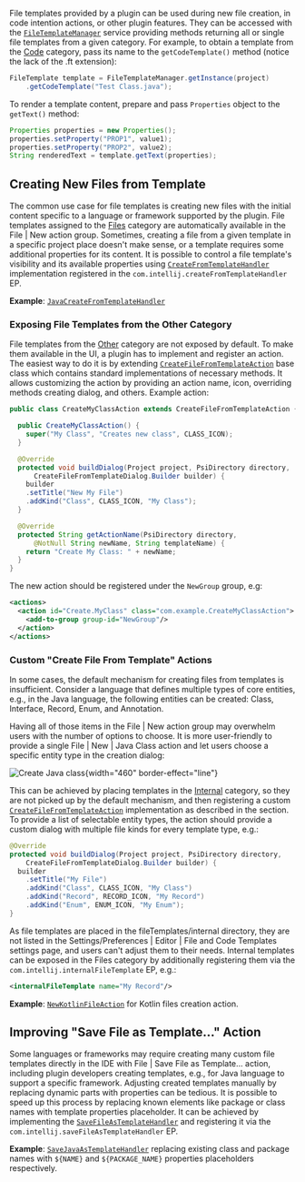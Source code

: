 [//]: # (title: Using File Templates Programmatically)

<!-- Copyright 2000-2022 JetBrains s.r.o. and other contributors. Use of this source code is governed by the Apache 2.0 license that can be found in the LICENSE file. -->

File templates provided by a plugin can be used during new file creation, in code intention actions, or other plugin features.
They can be accessed with the
[`FileTemplateManager`](upsource:///platform/lang-impl/src/com/intellij/ide/fileTemplates/FileTemplateManager.java)
service providing methods returning all or single file templates from a given category.
For example, to obtain a template from the <control>[Code](providing_file_templates.md#code)</control> category, pass its name to the `getCodeTemplate()` method (notice the lack of the <path>.ft</path> extension):

```java
FileTemplate template = FileTemplateManager.getInstance(project)
    .getCodeTemplate("Test Class.java");
```

To render a template content, prepare and pass `Properties` object to the `getText()` method:

```java
Properties properties = new Properties();
properties.setProperty("PROP1", value1);
properties.setProperty("PROP2", value2);
String renderedText = template.getText(properties);
```

## Creating New Files from Template

The common use case for file templates is creating new files with the initial content specific to a language or framework supported by the plugin.
File templates assigned to the <control>[Files](providing_file_templates.md#files)</control> category are automatically available in the <menupath>File | New</menupath> action group.
Sometimes, creating a file from a given template in a specific project place doesn't make sense, or a template requires some additional properties for its content.
It is possible to control a file template's visibility and its available properties using
[`CreateFromTemplateHandler`](upsource:///platform/lang-impl/src/com/intellij/ide/fileTemplates/CreateFromTemplateHandler.java)
implementation registered in the `com.intellij.createFromTemplateHandler` EP.

**Example**:
[`JavaCreateFromTemplateHandler`](upsource:///java/java-impl/src/com/intellij/ide/fileTemplates/JavaCreateFromTemplateHandler.java)

### Exposing File Templates from the Other Category

File templates from the <control>[Other](providing_file_templates.md#other)</control> category are not exposed by default.
To make them available in the UI, a plugin has to implement and register an action.
The easiest way to do it is by extending
[`CreateFileFromTemplateAction`](upsource:///platform/lang-impl/src/com/intellij/ide/actions/CreateFileFromTemplateAction.java)
base class which contains standard implementations of necessary methods.
It allows customizing the action by providing an action name, icon, overriding methods creating dialog, and others.
Example action:

```java
public class CreateMyClassAction extends CreateFileFromTemplateAction {

  public CreateMyClassAction() {
    super("My Class", "Creates new class", CLASS_ICON);
  }

  @Override
  protected void buildDialog(Project project, PsiDirectory directory,
      CreateFileFromTemplateDialog.Builder builder) {
    builder
    .setTitle("New My File")
    .addKind("Class", CLASS_ICON, "My Class");
  }

  @Override
  protected String getActionName(PsiDirectory directory,
      @NotNull String newName, String templateName) {
    return "Create My Class: " + newName;
  }
}
```

The new action should be registered under the `NewGroup` group, e.g:

```xml
<actions>
  <action id="Create.MyClass" class="com.example.CreateMyClassAction">
    <add-to-group group-id="NewGroup"/>
  </action>
</actions>
```

### Custom "Create File From Template" Actions

In some cases, the default mechanism for creating files from templates is insufficient.
Consider a language that defines multiple types of core entities, e.g., in the Java language, the following entities can be created: Class, Interface, Record, Enum, and Annotation.

Having all of those items in the <menupath>File | New</menupath> action group may overwhelm users with the number of options to choose.
It is more user-friendly to provide a single <menupath>File | New | Java Class</menupath> action and let users choose a specific entity type in the creation dialog:

![Create Java class](new_java_class_popup.png){width="460" border-effect="line"}

This can be achieved by placing templates in the <control>[Internal](providing_file_templates.md#internal)</control> category, so they are not picked up by the default mechanism, and then registering a custom
[`CreateFileFromTemplateAction`](upsource:///platform/lang-impl/src/com/intellij/ide/actions/CreateFileFromTemplateAction.java)
implementation as described in the [](#exposing-file-templates-from-the-other-category) section.
To provide a list of selectable entity types, the action should provide a custom dialog with multiple file kinds for every template type, e.g.:

```java
@Override
protected void buildDialog(Project project, PsiDirectory directory,
    CreateFileFromTemplateDialog.Builder builder) {
  builder
    .setTitle("My File")
    .addKind("Class", CLASS_ICON, "My Class")
    .addKind("Record", RECORD_ICON, "My Record")
    .addKind("Enum", ENUM_ICON, "My Enum");
}
```

As file templates are placed in the <path>fileTemplates/internal</path> directory, they are not listed in the <menupath>Settings/Preferences | Editor | File and Code Templates</menupath> settings page, and users can't adjust them to their needs.
Internal templates can be exposed in the <control>Files</control> category by additionally registering them via the `com.intellij.internalFileTemplate` EP, e.g.:

```xml
<internalFileTemplate name="My Record"/>
```

**Example**:
[`NewKotlinFileAction`](upsource:///plugins/kotlin/idea/src/org/jetbrains/kotlin/idea/actions/NewKotlinFileAction.kt) for Kotlin files creation action.

## Improving "Save File as Template…" Action

Some languages or frameworks may require creating many custom file templates directly in the IDE with <menupath>File | Save File as Template…</menupath> action, including plugin developers creating templates, e.g., for Java language to support a specific framework.
Adjusting created templates manually by replacing dynamic parts with properties can be tedious.
It is possible to speed up this process by replacing known elements like package or class names with template properties placeholder.
It can be achieved by implementing the
[`SaveFileAsTemplateHandler`](upsource:///platform/lang-impl/src/com/intellij/ide/actions/SaveFileAsTemplateHandler.java)
and registering it via the `com.intellij.saveFileAsTemplateHandler` EP.

**Example**:
[`SaveJavaAsTemplateHandler`](upsource:///java/java-impl/src/com/intellij/ide/fileTemplates/SaveJavaAsTemplateHandler.java) replacing existing class and package names with `${NAME}` and `${PACKAGE_NAME}` properties placeholders respectively.
